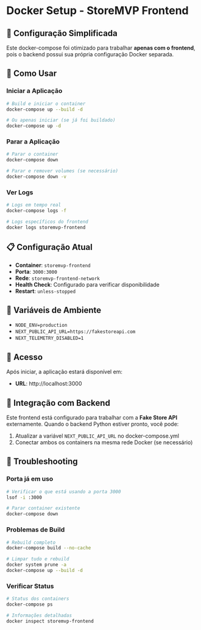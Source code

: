 # Docker Setup - StoreMVP Frontend

## 🐳 Configuração Simplificada

Este docker-compose foi otimizado para trabalhar **apenas com o frontend**, pois o backend possui sua própria configuração Docker separada.

## 🚀 Como Usar

### Iniciar a Aplicação
```bash
# Build e iniciar o container
docker-compose up --build -d

# Ou apenas iniciar (se já foi buildado)
docker-compose up -d
```

### Parar a Aplicação
```bash
# Parar o container
docker-compose down

# Parar e remover volumes (se necessário)
docker-compose down -v
```

### Ver Logs
```bash
# Logs em tempo real
docker-compose logs -f

# Logs específicos do frontend
docker logs storemvp-frontend
```

## 📋 Configuração Atual

- **Container**: `storemvp-frontend`
- **Porta**: `3000:3000`
- **Rede**: `storemvp-frontend-network`
- **Health Check**: Configurado para verificar disponibilidade
- **Restart**: `unless-stopped`

## 🔧 Variáveis de Ambiente

- `NODE_ENV=production`
- `NEXT_PUBLIC_API_URL=https://fakestoreapi.com`
- `NEXT_TELEMETRY_DISABLED=1`

## 📱 Acesso

Após iniciar, a aplicação estará disponível em:
- **URL**: http://localhost:3000

## 🔗 Integração com Backend

Este frontend está configurado para trabalhar com a **Fake Store API** externamente. Quando o backend Python estiver pronto, você pode:

1. Atualizar a variável `NEXT_PUBLIC_API_URL` no docker-compose.yml
2. Conectar ambos os containers na mesma rede Docker (se necessário)

## 🚨 Troubleshooting

### Porta já em uso
```bash
# Verificar o que está usando a porta 3000
lsof -i :3000

# Parar container existente
docker-compose down
```

### Problemas de Build
```bash
# Rebuild completo
docker-compose build --no-cache

# Limpar tudo e rebuild
docker system prune -a
docker-compose up --build -d
```

### Verificar Status
```bash
# Status dos containers
docker-compose ps

# Informações detalhadas
docker inspect storemvp-frontend
```
